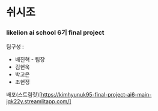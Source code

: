# 쉬시조
### likelion ai school 6기 final project
팀구성 :   
* 배진혁 - 팀장   
* 김현욱  
* 박고은  
* 조현정   

배포(스트림릿)[https://kimhyunuk95-final-project-ai6-main-jqk22y.streamlitapp.com/]
